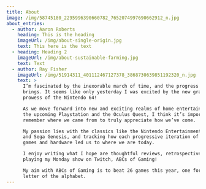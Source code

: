 ```yaml
---
title: About
image: /img/58745180_2295996390660782_7652074997690662912_n.jpg
about_entries:
  - author: Aaron Roberts
    heading: This is the heading
    imageUrl: /img/about-single-origin.jpg
    text: This here is the text
  - heading: Heading 2
    imageUrl: /img/about-sustainable-farming.jpg
    text: Text
  - author: Ray Fisher
    imageUrl: /img/51914311_401112467127378_3868730639851192320_n.jpg
    text: >
      I’m fascinated by the inexorable march of time, and the progress it
      brings. It seems like only yesterday I was excited by the new graphical
      prowess of the Nintendo 64!

      As we move forward into new and exciting realms of home entertainment like
      the upcoming Playstation and the Oculus Quest, I think it’s important to
      remember where we came from to truly appreciate how we’ve come.

      My passion lies with the classics like the Nintendo Entertainment System
      and Sega Genesis, and tracking how each progressive iteration of their
      games and hardware led us to where we are today. 

      I enjoy writing what I hope are thoughtful reviews, retrospectives and
      playing my Monday show on Twitch, ABCs of Gaming! 

      My aim with ABCs of Gaming is to beat 26 games this year, one for each
      letter of the alphabet.
---
```


